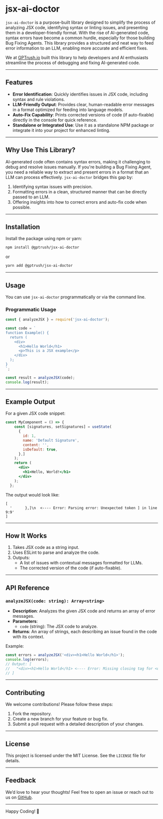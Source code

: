 # jsx-ai-doctor

`jsx-ai-doctor` is a purpose-built library designed to simplify the process of analyzing JSX code, identifying syntax or linting issues, and presenting them in a developer-friendly format. With the rise of AI-generated code, syntax errors have become a common hurdle, especially for those building Bug Fixing Agents. This library provides a structured and neat way to feed error information to an LLM, enabling more accurate and efficient fixes.

We at [GPTrush.io](https://gptrush.io) built this library to help developers and AI enthusiasts streamline the process of debugging and fixing AI-generated code.

---

## Features

- **Error Identification**: Quickly identifies issues in JSX code, including syntax and rule violations.
- **LLM-Friendly Output**: Provides clear, human-readable error messages in a format optimized for feeding into language models.
- **Auto-Fix Capability**: Prints corrected versions of code (if auto-fixable) directly in the console for quick reference.
- **Standalone or Integrated Use**: Use it as a standalone NPM package or integrate it into your project for enhanced linting.

---

## Why Use This Library?

AI-generated code often contains syntax errors, making it challenging to debug and resolve issues manually. If you're building a Bug Fixing Agent, you need a reliable way to extract and present errors in a format that an LLM can process effectively. `jsx-ai-doctor` bridges this gap by:

1. Identifying syntax issues with precision.
2. Formatting errors in a clean, structured manner that can be directly passed to an LLM.
3. Offering insights into how to correct errors and auto-fix code when possible.

---

## Installation

Install the package using npm or yarn:

```bash
npm install @gptrush/jsx-ai-doctor
```

or

```bash
yarn add @gptrush/jsx-ai-doctor
```

---

## Usage

You can use `jsx-ai-doctor` programmatically or via the command line.

### Programmatic Usage

```javascript
const { analyzeJSX } = require('jsx-ai-doctor');

const code = `
function Example() {
  return (
    <div>
      <h1>Hello World</h1>
      <p>This is a JSX example</p>
    </div>
  );
}
`;

const result = analyzeJSX(code);
console.log(result);
```

---

## Example Output

For a given JSX code snippet:

```jsx
const MyComponent = () => {
    const [signatures, setSignatures] = useState(
      {
        id: 1,
        name: 'Default Signature',
        content: '',
        isDefault: true,
      },]
    );
    return (
      <div>
        <h1>Hello, World!</h1>
      </div>
    );
  };
```

The output would look like:

```
[
  '      },]\n  <---- Error: Parsing error: Unexpected token ] in line 9:9'
]
```

---

## How It Works

1. Takes JSX code as a string input.
2. Uses ESLint to parse and analyze the code.
3. Outputs:
   - A list of issues with contextual messages formatted for LLMs.
   - The corrected version of the code (if auto-fixable).

---

## API Reference

### `analyzeJSX(code: string): Array<string>`

- **Description**: Analyzes the given JSX code and returns an array of error messages.
- **Parameters**: 
  - `code` (string): The JSX code to analyze.
- **Returns**: An array of strings, each describing an issue found in the code with its context.

Example:

```javascript
const errors = analyzeJSX('<div><h1>Hello World</h1>');
console.log(errors);
// Output: [
//   "<div><h1>Hello World</h1> <---- Error: Missing closing tag for <div> in line 1:1"
// ]
```

---

## Contributing

We welcome contributions! Please follow these steps:

1. Fork the repository.
2. Create a new branch for your feature or bug fix.
3. Submit a pull request with a detailed description of your changes.

---

## License

This project is licensed under the MIT License. See the `LICENSE` file for details.

---

## Feedback

We’d love to hear your thoughts! Feel free to open an issue or reach out to us on [GitHub](https://github.com/gptrush/jsx-ai-doctor).

---

Happy Coding! 🚀


